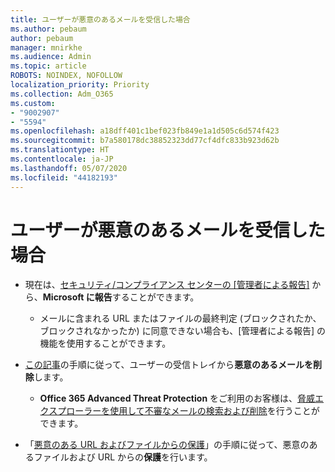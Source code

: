 ```yaml
---
title: ユーザーが悪意のあるメールを受信した場合
ms.author: pebaum
author: pebaum
manager: mnirkhe
ms.audience: Admin
ms.topic: article
ROBOTS: NOINDEX, NOFOLLOW
localization_priority: Priority
ms.collection: Adm_O365
ms.custom:
- "9002907"
- "5594"
ms.openlocfilehash: a18dff401c1bef023fb849e1a1d505c6d574f423
ms.sourcegitcommit: b7a580178dc38852323dd77cf4dfc833b923d62b
ms.translationtype: HT
ms.contentlocale: ja-JP
ms.lasthandoff: 05/07/2020
ms.locfileid: "44182193"
---
```

# <a name="did-your-users-receive-malicious-email"></a>ユーザーが悪意のあるメールを受信した場合

- 現在は、[セキュリティ/コンプライアンス センターの [管理者による報告]](https://protection.office.com/reportsubmission) から、**Microsoft に報告**することができます。 

    - メールに含まれる URL またはファイルの最終判定 (ブロックされたか、ブロックされなかったか) に同意できない場合も、[管理者による報告] の機能を使用することができます。

- [この記事](https://docs.microsoft.com/microsoft-365/compliance/search-for-and-delete-messages-in-your-organization?view=o365-worldwide#more-information)の手順に従って、ユーザーの受信トレイから**悪意のあるメールを削除**します。 

    - **Office 365 Advanced Threat Protection** をご利用のお客様は、[脅威エクスプローラーを使用して不審なメールの検索および削除](https://docs.microsoft.com/microsoft-365/security/office-365-security/investigate-malicious-email-that-was-delivered?view=o365-worldwide#find-and-delete-suspicious-email-that-was-delivered)を行うことができます。

- 「[悪意のある URL およびファイルからの保護](https://docs.microsoft.com/microsoft-365/security/office-365-security/protect-against-threats?view=o365-worldwide#part-2---protection-from-malicious-urls-and-files)」の手順に従って、悪意のあるファイルおよび URL からの**保護**を行います。
